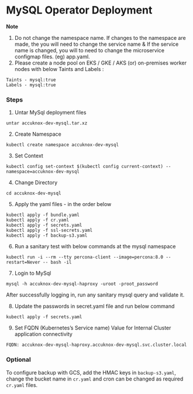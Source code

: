 # MySQL Operator Deployment
**Note**
1. Do not change the namespace name.
If changes to the namespace are made, the you will need to change the service name & If the service name is changed, you will to need to change the microservice configmap files. (eg) app.yaml.
2. Please create a node pool on EKS / GKE / AKS (or) on-premises worker nodes with below Taints and Labels :
```
Taints - mysql:true 
Labels - mysql:true 
```
### Steps
1. Untar MySql deployment files
```
untar accuknox-dev-mysql.tar.xz
```
2. Create Namespace
```
kubectl create namespace accuknox-dev-mysql
```
3. Set Context
```
kubectl config set-context $(kubectl config current-context) --namespace=accuknox-dev-mysql
```
4. Change Directory
```
cd accuknox-dev-mysql
```
5. Apply the yaml files - in the order below
```
kubectl apply -f bundle.yaml 
kubectl apply -f cr.yaml 
kubectl apply -f secrets.yaml 
kubectl apply -f ssl-secrets.yaml 
kubectl apply -f backup-s3.yaml
```
6. Run a sanitary test with below commands at the mysql namespace
```
kubectl run -i --rm --tty percona-client --image=percona:8.0 --restart=Never -- bash -il
```
7. Login to MySql
```
mysql -h accuknox-dev-mysql-haproxy -uroot -proot_password
```
After successfully logging in, run any sanitary mysql query and validate it.

8. Update the passwords in secret.yaml file and run below command
```
kubectl apply -f secrets.yaml
```
9. Set FQDN (Kubernetes’s Service name) Value for Internal Cluster application
connectivity
```
FQDN: accuknox-dev-mysql-haproxy.accuknox-dev-mysql.svc.cluster.local
```
### Optional

To configure backup with GCS, add the HMAC keys in `backup-s3.yaml`, change the bucket name in `cr.yaml` and cron can be changed as required `cr.yaml` files.
